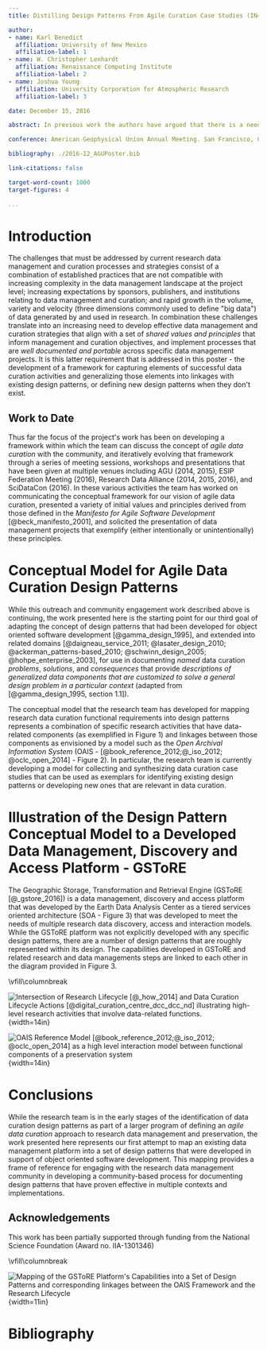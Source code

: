 ```yaml
---
title: Distilling Design Patterns From Agile Curation Case Studies (IN41A-1656)

author:
- name: Karl Benedict
  affiliation: University of New Mexico
  affiliation-label: 1
- name: W. Christopher Lenhardt
  affiliation: Renaissance Computing Institute
  affiliation-label: 2
- name: Joshua Young
  affiliation: University Corporation for Atmospheric Research
  affiliation-label: 3

date: December 15, 2016

abstract: In previous work the authors have argued that there is a need to take a new look at the data management lifecycle. Our core argument is that the data management lifecycle needs to be in essence deconstructed and rebuilt. As part of this process we also argue that much can be gained from applying ideas, concepts, and principles from agile software development methods. To be sure we are not arguing for a rote application of these agile software approaches, however, given various trends related to data and technology, it is imperative to update our thinking about how to approach the data management lifecycle, recognize differing project scales, corresponding variations in structure, and alternative models for solving the problems of scientific data curation. In this paper we will describe what we term agile curation design patterns, borrowing the concept of design patterns from the software world and we will present some initial thoughts on agile curation design patterns as informed by a sample of data curation case studies solicited from participants in agile data curation meeting sessions conducted in 2015-16.

conference: American Geophysical Union Annual Meeting. San Francisco, CA. December 12-16, 2016. 

bibliography: ./2016-12_AGUPoster.bib

link-citations: false

target-word-count: 1000
target-figures: 4

...
```


# Introduction

The challenges that must be addressed by current research data management and curation processes and strategies consist of a combination of established practices that are not compatible with increasing complexity in the data management landscape at the project level; increasing expectations by sponsors, publishers, and institutions relating to data management and curation; and rapid growth in the volume, variety and velocity (three dimensions commonly used to define "big data") of data generated by and used in research. In combination these challenges translate into an increasing need to develop effective data management and curation strategies that align with a set of *shared values and principles* that inform management and curation objectives, and implement processes that are *well documented and portable* across specific data management projects. It is this latter requirement that is addressed in this poster - the development of a framework for capturing elements of successful data curation activities and generalizing those elements into linkages with existing design patterns, or defining new design patterns when they don't exist.
 

## Work to Date

Thus far the focus of the project's work has been on developing a framework within which the team can discuss the concept of *agile data curation* with the community, and iteratively evolving that framework through a series of meeting sessions, workshops and presentations that have been given at multiple venues including AGU (2014, 2015), ESIP Federation Meeting (2016), Research Data Alliance (2014, 2015, 2016), and SciDataCon (2016). In these various activities the team has worked on communicating the conceptual framework for our vision of agile data curation, presented a variety of initial values and principles derived from those defined in the *Manifesto for Agile Software Development* [@beck_manifesto_2001], and solicited the presentation of data management projects that exemplify (either intentionally or unintentionally) these principles. 
 

# Conceptual Model for Agile Data Curation Design Patterns

While this outreach and community engagement work described above is continuing, the work presented here is the starting point for our third goal of adapting the concept of design patterns that had been developed for object oriented software development [@gamma_design_1995], and extended into related domains [@daigneau_service_2011; @lasater_design_2010; @ackerman_patterns-based_2010; @schwinn_design_2005; @hohpe_enterprise_2003], for use in documenting *named* data curation *problems*, *solutions*, and *consequences* that provide *descriptions of generalized data components that are customized to solve a general design problem in a particular context* (adapted from [@gamma_design_1995, section 1.1]). 

The conceptual model that the research team has developed for mapping research data curation functional requirements into design patterns represents a combination of specific research activities that have data-related components (as exemplified in Figure 1) and linkages between those components as envisioned by a model such as the *Open Archival Information System* (OAIS - [@book_reference_2012;@_iso_2012; @oclc_open_2014] - Figure 2). In particular, the research team is currently developing a model for collecting and synthesizing data curation case studies that can be used as exemplars for identifying existing design patterns or developing new ones that are relevant in data curation. 

# Illustration of the Design Pattern Conceptual Model to a Developed Data Management, Discovery and Access Platform - GSToRE

The Geographic Storage, Transformation and Retrieval Engine (GSToRE [@_gstore_2016]) is a data management, discovery and access platform that was developed by the Earth Data Analysis Center as a tiered services oriented architecture (SOA - Figure 3) that was developed to meet the needs of multiple research data discovery, access and interaction models. While the GSToRE platform was not explicitly developed with any specific design patterns, there are a number of design patterns that are roughly represented within its design. The capabilities developed in GSToRE and related research and data managements steps are linked to each other in the diagram provided in Figure 3.   
   

\vfill\columnbreak
 
![Intersection of Research Lifecycle [@_how_2014] and Data Curation Lifecycle Actions [@digital_curation_centre_dcc_dcc_nd] illustrating high-level research activities that involve data-related functions.](Research-DataLifecycleIntegration.png){width=14in}

![OAIS Reference Model [@book_reference_2012;@_iso_2012; @oclc_open_2014] as a high level interaction model between functional components of a preservation system](OAIS_functionalModel.png){width=14in}

# Conclusions

While the research team is in the early stages of the identification of data curation design patterns as part of a larger program of defining an *agile data curation* approach to research data management and preservation, the work presented here represents our first attempt to map an existing data management platform into a set of design patterns that were developed in support of object oriented software development. This mapping provides a frame of reference for engaging with the research data management community in developing a community-based process for documenting design patterns that have proven effective in multiple contexts and implementations.

## Acknowledgements

This work has been partially supported through funding from the National Science Foundation (Award no. IIA-1301346)


\vfill\columnbreak
 
![Mapping of the GSToRE Platform's Capabilities into a Set of Design Patterns and corresponding linkages between the OAIS Framework and the Research Lifecycle](Composite-DesignPatternMapping.png){width=11in}

# Bibliography
&nbsp;
